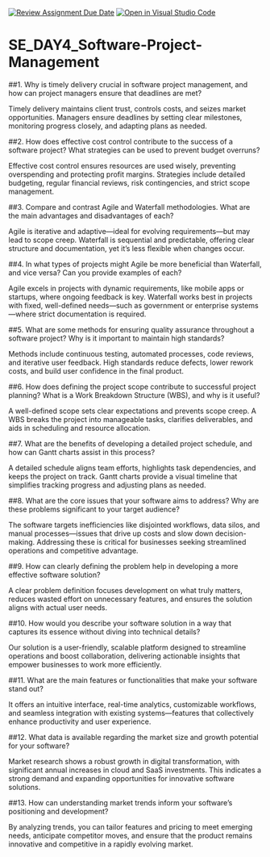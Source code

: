 [![Review Assignment Due Date](https://classroom.github.com/assets/deadline-readme-button-22041afd0340ce965d47ae6ef1cefeee28c7c493a6346c4f15d667ab976d596c.svg)](https://classroom.github.com/a/9pw6JKcu)
[![Open in Visual Studio Code](https://classroom.github.com/assets/open-in-vscode-2e0aaae1b6195c2367325f4f02e2d04e9abb55f0b24a779b69b11b9e10269abc.svg)](https://classroom.github.com/online_ide?assignment_repo_id=18477061&assignment_repo_type=AssignmentRepo)
# SE_DAY4_Software-Project-Management
##1. Why is timely delivery crucial in software project management, and how can project managers ensure that deadlines are met?

Timely delivery maintains client trust, controls costs, and seizes market opportunities. Managers ensure deadlines by setting clear milestones, monitoring progress closely, and adapting plans as needed.

##2. How does effective cost control contribute to the success of a software project? What strategies can be used to prevent budget overruns?

Effective cost control ensures resources are used wisely, preventing overspending and protecting profit margins. Strategies include detailed budgeting, regular financial reviews, risk contingencies, and strict scope management.

##3. Compare and contrast Agile and Waterfall methodologies. What are the main advantages and disadvantages of each?

Agile is iterative and adaptive—ideal for evolving requirements—but may lead to scope creep. Waterfall is sequential and predictable, offering clear structure and documentation, yet it’s less flexible when changes occur.

##4. In what types of projects might Agile be more beneficial than Waterfall, and vice versa? Can you provide examples of each?

Agile excels in projects with dynamic requirements, like mobile apps or startups, where ongoing feedback is key. Waterfall works best in projects with fixed, well-defined needs—such as government or enterprise systems—where strict documentation is required.

##5. What are some methods for ensuring quality assurance throughout a software project? Why is it important to maintain high standards?

Methods include continuous testing, automated processes, code reviews, and iterative user feedback. High standards reduce defects, lower rework costs, and build user confidence in the final product.

##6. How does defining the project scope contribute to successful project planning? What is a Work Breakdown Structure (WBS), and why is it useful?

A well-defined scope sets clear expectations and prevents scope creep. A WBS breaks the project into manageable tasks, clarifies deliverables, and aids in scheduling and resource allocation.

##7. What are the benefits of developing a detailed project schedule, and how can Gantt charts assist in this process?

A detailed schedule aligns team efforts, highlights task dependencies, and keeps the project on track. Gantt charts provide a visual timeline that simplifies tracking progress and adjusting plans as needed.

##8. What are the core issues that your software aims to address? Why are these problems significant to your target audience?

The software targets inefficiencies like disjointed workflows, data silos, and manual processes—issues that drive up costs and slow down decision-making. Addressing these is critical for businesses seeking streamlined operations and competitive advantage.

##9. How can clearly defining the problem help in developing a more effective software solution?

A clear problem definition focuses development on what truly matters, reduces wasted effort on unnecessary features, and ensures the solution aligns with actual user needs.

##10. How would you describe your software solution in a way that captures its essence without diving into technical details?

Our solution is a user-friendly, scalable platform designed to streamline operations and boost collaboration, delivering actionable insights that empower businesses to work more efficiently.

##11. What are the main features or functionalities that make your software stand out?

It offers an intuitive interface, real-time analytics, customizable workflows, and seamless integration with existing systems—features that collectively enhance productivity and user experience.

##12. What data is available regarding the market size and growth potential for your software?

Market research shows a robust growth in digital transformation, with significant annual increases in cloud and SaaS investments. This indicates a strong demand and expanding opportunities for innovative software solutions.

##13. How can understanding market trends inform your software’s positioning and development?

By analyzing trends, you can tailor features and pricing to meet emerging needs, anticipate competitor moves, and ensure that the product remains innovative and competitive in a rapidly evolving market.
